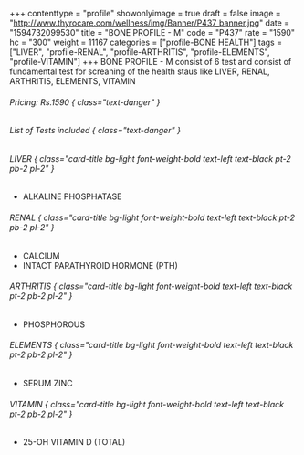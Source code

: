 +++
contenttype = "profile"
showonlyimage = true
draft = false
image = "http://www.thyrocare.com/wellness/img/Banner/P437_banner.jpg"
date = "1594732099530"
title = "BONE PROFILE - M"
code = "P437"
rate = "1590"
hc = "300"
weight = 11167
categories = ["profile-BONE HEALTH"]
tags = ["LIVER", "profile-RENAL", "profile-ARTHRITIS", "profile-ELEMENTS", "profile-VITAMIN"]
+++
BONE PROFILE - M consist of 6 test and consist of fundamental test for screaning of the health staus like LIVER, RENAL, ARTHRITIS, ELEMENTS, VITAMIN
<!--more-->
###### Pricing: Rs.1590 { class="text-danger" }

###### List of Tests included { class="text-danger" }

###### LIVER { class="card-title bg-light font-weight-bold text-left text-black pt-2 pb-2 pl-2" } 
* ALKALINE PHOSPHATASE
###### RENAL { class="card-title bg-light font-weight-bold text-left text-black pt-2 pb-2 pl-2" } 
* CALCIUM
* INTACT PARATHYROID HORMONE (PTH)
###### ARTHRITIS { class="card-title bg-light font-weight-bold text-left text-black pt-2 pb-2 pl-2" } 
* PHOSPHOROUS
###### ELEMENTS { class="card-title bg-light font-weight-bold text-left text-black pt-2 pb-2 pl-2" } 
* SERUM ZINC
###### VITAMIN { class="card-title bg-light font-weight-bold text-left text-black pt-2 pb-2 pl-2" } 
* 25-OH VITAMIN D (TOTAL)
